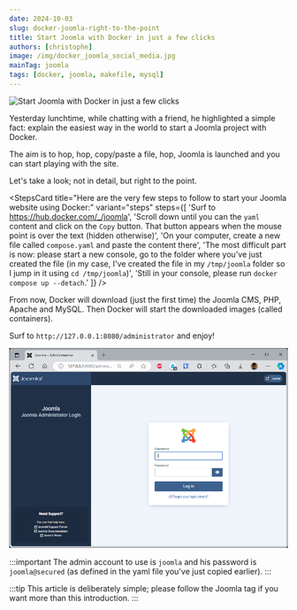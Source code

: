 ```yaml
---
date: 2024-10-03
slug: docker-joomla-right-to-the-point
title: Start Joomla with Docker in just a few clicks
authors: [christophe]
image: /img/docker_joomla_social_media.jpg
mainTag: joomla
tags: [docker, joomla, makefile, mysql]
---
```

![Start Joomla with Docker in just a few clicks](/img/docker_joomla_header.jpg)

Yesterday lunchtime, while chatting with a friend, he highlighted a simple fact: explain the easiest way in the world to start a Joomla project with Docker.

The aim is to hop, hop, copy/paste a file, hop, Joomla is launched and you can start playing with the site.

Let's take a look; not in detail, but right to the point.

<!-- truncate -->

<StepsCard
  title="Here are the very few steps to follow to start your Joomla website using Docker:"
  variant="steps"
  steps={[
    'Surf to <a href="https://hub.docker.com/_/joomla">https://hub.docker.com/_/joomla</a>',
    'Scroll down until you can the `yaml` content and click on the `Copy` button. That button appears when the mouse point is over the text (hidden otherwise)',
    'On your computer, create a new file called `compose.yaml` and paste the content there',
    'The most difficult part is now: please start a new console, go to the folder where you\'ve just created the file (in my case, I\'ve created the file in my `/tmp/joomla` folder so I jump in it using `cd /tmp/joomla`)',
    'Still in your console, please run `docker compose up --detach`.'
  ]}
/>

From now, Docker will download (just the first time) the Joomla CMS, PHP, Apache and MySQL. Then Docker will start the downloaded images (called containers).

Surf to `http://127.0.0.1:8080/administrator` and enjoy!

![Joomla administrator](./images/administrator.png)

:::important
The admin account to use is `joomla` and his password is `joomla@secured` (as defined in the yaml file you've just copied earlier).
:::

:::tip
This article is deliberately simple; please follow the <Link to="/blog/tags/joomla">Joomla</Link> tag if you want more than this introduction.
:::
